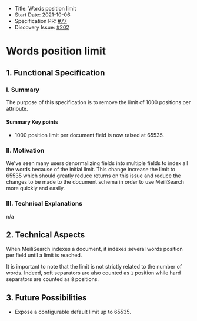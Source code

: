 - Title: Words position limit
- Start Date: 2021-10-06
- Specification PR: [#77](https://github.com/meilisearch/specifications/pull/77)
- Discovery Issue: [#202](https://github.com/meilisearch/product/issues/202)

# Words position limit

## 1. Functional Specification

### I. Summary

The purpose of this specification is to remove the limit of 1000 positions per attribute.

#### Summary Key points

- 1000 position limit per document field is now raised at 65535.

### II. Motivation

We've seen many users denormalizing fields into multiple fields to index all the words because of the initial limit. This change increase the limit to 65535 which should greatly reduce returns on this issue and reduce the changes to be made to the document schema in order to use MeiliSearch more quickly and easily.

### III. Technical Explanations
n/a

## 2. Technical Aspects

When MeiliSearch indexes a document, it indexes several words position per field until a limit is reached.

It is important to note that the limit is not strictly related to the number of words. Indeed, soft separators are also counted as `1` position while hard separators are counted as `8` positions.

## 3. Future Possibilities

- Expose a configurable default limit up to 65535.